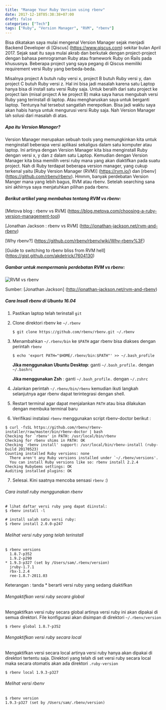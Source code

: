 ```yaml
---
title: "Manage Your Ruby Version using rbenv"
date: 2017-12-18T05:38:38+07:00
draft: false
categories: ["Tech"]
tags: ["Ruby", "Version Manager", "RVM", "rbenv"]
---
```


Bisa dikatakan saya mulai mengenal Version Manager sejak menjadi Backend Developer
di [Qiscus] (https://www.qiscus.com) sekitar bulan April 2017.
Sejak saat itu saya mulai akrab dan berkutak dengan project-project dengan bahasa pemrograman Ruby
atau framework Ruby on Rails pada khususnya. Beberapa project yang saya pegang di Qiscus memiliki
requirement versi Ruby yang berbeda-beda.

Misalnya project A butuh ruby versi x, project B
butuh Ruby versi y, dan project C butuh Ruby versi z. Hal ini bisa jadi masalah karena satu
Laptop hanya bisa di install satu versi Ruby saja. Untuk beralih dari satu project ke
project lain (misal project A ke project B) maka saya harus mengubah versi Ruby yang
terinstall di laptop. Atau mengharuskan saya untuk berganti laptop.
Tentunya hal tersebut sangatlah merepotkan. Bisa jadi waktu saya akan habis hanya
untuk mengurusi versi Ruby saja. Nah Version Manager lah solusi dari masalah di atas.

##### Apa itu Version Manager?
Version Manager merupakan sebuah tools yang memungkinkan kita untuk menginstall beberapa
versi aplikasi sekaligus dalam satu komputer atau laptop. Ini artinya dengan Version
Manager kita bisa menginstall Ruby dengan versi x, y dan z dalam satu Laptop. Kemudian
dengan Version Manager kita bisa memilih versi ruby mana yang akan diaktifkan pada suatu
project. Nah di Ruby terdapat beberapa version manager, yang cukup terkenal yaitu
[Ruby Version Manager (RVM)] (https://rvm.io/) dan [rbenv] (https://github.com/rbenv/rbenv).
Hmmm, banyak perdebatan Version Manger mana yang lebih bagus, RVM atau rbenv. Setelah searching sana sini
akhirnya saya menjatuhkan pilihan pada rbenv.

##### Berikut artikel yang membahas tentang RVM vs rbenv:

[Metova blog : rbenv vs RVM] (https://blog.metova.com/choosing-a-ruby-version-management-tool)

[Jonathan Jackson : rbenv vs RVM] (http://jonathan-jackson.net/rvm-and-rbenv)

[Why rbenv?] (https://github.com/rbenv/rbenv/wiki/Why-rbenv%3F)

[Guide to switching to rbenv bliss from RVM hell] (https://gist.github.com/akdetrick/7604130)

##### Gambar untuk mempermanis perdebatan RVM vs rbenv:
![RVM vs rbenv](/img/rvm-rbenv-install.png)

Sumber: [Jonathan Jackson] (http://jonathan-jackson.net/rvm-and-rbenv)


##### Cara Insall rbenv di Ubuntu 16.04

1. Pastikan laptop telah terinstall `git`

2. Clone direktori rbenv ke `~/.rbenv`

	```
	$ git clone https://github.com/rbenv/rbenv.git ~/.rbenv
	```

3. Menambahkan `~/.rbenv/bin` ke `$PATH` agar rbenv bisa diakses dengan perintah `rbenv`
	```
	$ echo 'export PATH="$HOME/.rbenv/bin:$PATH"' >> ~/.bash_profile
	```
	**Jika menggunakan Ubuntu Desktop**: ganti `~/.bash_profile.` dengan `~/.bashrc` 

	**Jika menggunakan Zsh** : ganti `~/.bash_profile.` dengan `~/.zshrc` 

4. Jalankan perintah `~/.rbenv/bin/rbenv` kemudian ikuti langkah selanjutnya agar rbenv
   dapat terintegrasi dengan shell.

5. Restart terminal agar dapat menjalankan `PATH` atau bisa dilakukan dengan membuka
   terminal baru

6. Verifikasi instalasi `rbenv` menggunakan script rbenv-doctor berikut :
```
$ curl -fsSL https://github.com/rbenv/rbenv-installer/raw/master/bin/rbenv-doctor | bash
Checking for `rbenv' in PATH: /usr/local/bin/rbenv
Checking for rbenv shims in PATH: OK
Checking `rbenv install' support: /usr/local/bin/rbenv-install (ruby-build 20170523)
Counting installed Ruby versions: none
  There aren't any Ruby versions installed under `~/.rbenv/versions'.
  You can install Ruby versions like so: rbenv install 2.2.4
Checking RubyGems settings: OK
Auditing installed plugins: OK
```

7. Selesai. Kini saatnya mencoba sensasi `rbenv` :)

###### Cara install ruby menggunakan rbenv
```
# lihat daftar versi ruby yang dapat diinstal:
$ rbenv install -l

# install salah satu versi ruby:
$ rbenv install 2.0.0-p247
```

###### Melihat versi ruby yang telah terinstall
```
$ rbenv versions
  1.8.7-p352
  1.9.2-p290
* 1.9.3-p327 (set by /Users/sam/.rbenv/version)
  jruby-1.7.1
  rbx-1.2.4
  ree-1.8.7-2011.03
```
Keterangan : tanda * berarti versi ruby yang sedang diaktifkan

###### Mengaktifkan versi ruby secara global
Mengaktifkan versi ruby secara global artinya versi ruby ini akan dipakai di semua
direktori. File konfigurasi akan disimpan di direktori `~/.rbenv/version`
```
$ rbenv global 1.8.7-p352
```

###### Mengaktifkan versi ruby secara local
Mengaktifkan versi secara local artinya versi ruby hanya akan dipakai di direktori
tertentu saja. Direktori yang telah di set versi ruby secara local maka secara otomatis
akan ada direktori `.ruby-version`
```
$ rbenv local 1.9.3-p327
```

###### Melihat versi rbenv
```
$ rbenv version
1.9.3-p327 (set by /Users/sam/.rbenv/version)
```
